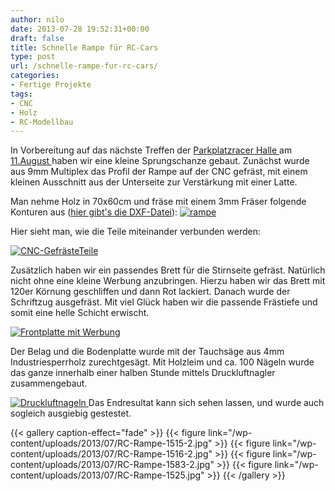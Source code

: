 ```yaml
---
author: nilo
date: 2013-07-28 19:52:31+00:00
draft: false
title: Schnelle Rampe für RC-Cars
type: post
url: /schnelle-rampe-fur-rc-cars/
categories:
- Fertige Projekte
tags:
- CNC
- Holz
- RC-Modellbau
---
```


In Vorbereitung auf das nächste Treffen der [Parkplatzracer Halle ](https://www.parkplatz-racer-halle.de/)am [11.August ](https://www.parkplatz-racer-halle.de/index.php/veranstaltungsorte/details/88-augusdrive)haben wir eine kleine Sprungschanze gebaut. Zunächst wurde aus 9mm Multiplex das Profil der Rampe auf der CNC gefräst, mit einem kleinen Ausschnitt aus der Unterseite zur Verstärkung mit einer Latte.

<!-- more -->

Man nehme Holz in 70x60cm und fräse mit einem 3mm Fräser folgende Konturen aus ([hier gibt's die DXF-Datei](/wp-content/uploads/2013/07/rampe.dxf)):
[![rampe](/wp-content/uploads/2013/07/rampe-253x300.png)
](/wp-content/uploads/2013/07/rampe.png)

Hier sieht man, wie die Teile miteinander verbunden werden:

[![CNC-GefrästeTeile](/wp-content/uploads/2013/07/IMG_0622-300x200.jpg)
](/wp-content/uploads/2013/07/IMG_0622.jpg)

Zusätzlich haben wir ein passendes Brett für die Stirnseite gefräst. Natürlich nicht ohne eine kleine Werbung anzubringen. Hierzu haben wir das Brett mit 120er Körnung geschliffen und dann Rot lackiert. Danach wurde der Schriftzug ausgefräst. Mit viel Glück haben wir die passende Frästiefe und somit eine helle Schicht erwischt.

[![Frontplatte mit Werbung](/wp-content/uploads/2013/07/IMG_0630-300x200.jpg)
](/wp-content/uploads/2013/07/IMG_0630.jpg)

Der Belag und die Bodenplatte wurde mit der Tauchsäge aus 4mm Industriesperrholz zurechtgesägt. Mit Holzleim und ca. 100 Nägeln wurde das ganze innerhalb einer halben Stunde mittels Druckluftnagler zusammengebaut.

[![Druckluftnageln](/wp-content/uploads/2013/07/IMG_0639-300x200.jpg)
](/wp-content/uploads/2013/07/IMG_0639.jpg)Das Endresultat kann sich sehen lassen, und wurde auch sogleich ausgiebig gestestet.


{{< gallery caption-effect="fade" >}}
  {{< figure link="/wp-content/uploads/2013/07/RC-Rampe-1515-2.jpg" >}}
{{< figure link="/wp-content/uploads/2013/07/RC-Rampe-1516-2.jpg" >}}
{{< figure link="/wp-content/uploads/2013/07/RC-Rampe-1583-2.jpg" >}}
{{< figure link="/wp-content/uploads/2013/07/RC-Rampe-1525.jpg" >}}
{{< /gallery >}}
